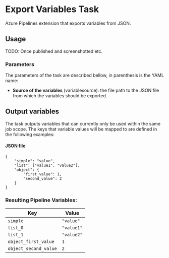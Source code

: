 # Export Variables Task
Azure Pipelines extension that exports variables from JSON.

## Usage
TODO: Once published and screenshotted etc.

### Parameters
The parameters of the task are described bellow, in parenthesis is the YAML name:

- **Source of the variables** (variablesource): the file path to the JSON file from which the variables should be exported.

## Output variables
The task outputs variables that can currently only be used within the same job scope. The keys that variable values will be mapped to are defined in the following examples:

#### JSON file
``` 
{
    "simple": "value",
    "list": ["value1", "value2"],
    "object": {
        "first_value": 1,
        "second_value": 2 
    }
}
```
### Resulting Pipeline Variables:
| Key | Value |
| --- | --- |
| `simple` | `"value"` |
| `list_0` | `"value1"` |
| `list_1` | `"value2"` |
| `object_first_value` | `1` |
| `object_second_value` | `2` |
